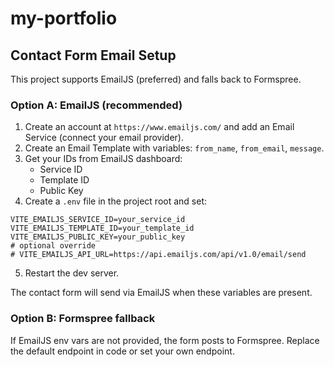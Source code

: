 # my-portfolio

## Contact Form Email Setup

This project supports EmailJS (preferred) and falls back to Formspree.

### Option A: EmailJS (recommended)

1. Create an account at `https://www.emailjs.com/` and add an Email Service (connect your email provider).
2. Create an Email Template with variables: `from_name`, `from_email`, `message`.
3. Get your IDs from EmailJS dashboard:
   - Service ID
   - Template ID
   - Public Key
4. Create a `.env` file in the project root and set:

```
VITE_EMAILJS_SERVICE_ID=your_service_id
VITE_EMAILJS_TEMPLATE_ID=your_template_id
VITE_EMAILJS_PUBLIC_KEY=your_public_key
# optional override
# VITE_EMAILJS_API_URL=https://api.emailjs.com/api/v1.0/email/send
```

5. Restart the dev server.

The contact form will send via EmailJS when these variables are present.

### Option B: Formspree fallback

If EmailJS env vars are not provided, the form posts to Formspree. Replace the default endpoint in code or set your own endpoint.
